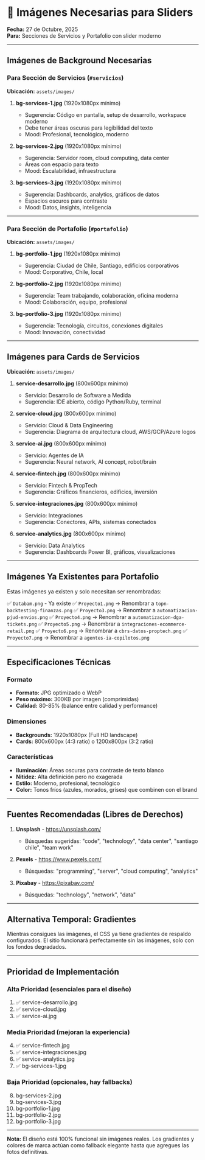 # 📸 Imágenes Necesarias para Sliders

**Fecha:** 27 de Octubre, 2025  
**Para:** Secciones de Servicios y Portafolio con slider moderno

---

## Imágenes de Background Necesarias

### Para Sección de Servicios (`#servicios`)

**Ubicación:** `assets/images/`

1. **bg-services-1.jpg** (1920x1080px mínimo)
   - Sugerencia: Código en pantalla, setup de desarrollo, workspace moderno
   - Debe tener áreas oscuras para legibilidad del texto
   - Mood: Profesional, tecnológico, moderno

2. **bg-services-2.jpg** (1920x1080px mínimo)
   - Sugerencia: Servidor room, cloud computing, data center
   - Áreas con espacio para texto
   - Mood: Escalabilidad, infraestructura

3. **bg-services-3.jpg** (1920x1080px mínimo)
   - Sugerencia: Dashboards, analytics, gráficos de datos
   - Espacios oscuros para contraste
   - Mood: Datos, insights, inteligencia

---

### Para Sección de Portafolio (`#portafolio`)

**Ubicación:** `assets/images/`

1. **bg-portfolio-1.jpg** (1920x1080px mínimo)
   - Sugerencia: Ciudad de Chile, Santiago, edificios corporativos
   - Mood: Corporativo, Chile, local

2. **bg-portfolio-2.jpg** (1920x1080px mínimo)
   - Sugerencia: Team trabajando, colaboración, oficina moderna
   - Mood: Colaboración, equipo, profesional

3. **bg-portfolio-3.jpg** (1920x1080px mínimo)
   - Sugerencia: Tecnología, circuitos, conexiones digitales
   - Mood: Innovación, conectividad

---

## Imágenes para Cards de Servicios

**Ubicación:** `assets/images/`

1. **service-desarrollo.jpg** (800x600px mínimo)
   - Servicio: Desarrollo de Software a Medida
   - Sugerencia: IDE abierto, código Python/Ruby, terminal

2. **service-cloud.jpg** (800x600px mínimo)
   - Servicio: Cloud & Data Engineering
   - Sugerencia: Diagrama de arquitectura cloud, AWS/GCP/Azure logos

3. **service-ai.jpg** (800x600px mínimo)
   - Servicio: Agentes de IA
   - Sugerencia: Neural network, AI concept, robot/brain

4. **service-fintech.jpg** (800x600px mínimo)
   - Servicio: Fintech & PropTech
   - Sugerencia: Gráficos financieros, edificios, inversión

5. **service-integraciones.jpg** (800x600px mínimo)
   - Servicio: Integraciones
   - Sugerencia: Conectores, APIs, sistemas conectados

6. **service-analytics.jpg** (800x600px mínimo)
   - Servicio: Data Analytics
   - Sugerencia: Dashboards Power BI, gráficos, visualizaciones

---

## Imágenes Ya Existentes para Portafolio

Estas imágenes ya existen y solo necesitan ser renombradas:

✅ `Databam.png` - Ya existe
✅ `Proyecto1.png` → Renombrar a `topn-backtesting-finanzas.png`
✅ `Proyecto3.png` → Renombrar a `automatizacion-pjud-envios.png`
✅ `Proyecto4.png` → Renombrar a `automatizacion-dga-tickets.png`
✅ `Proyecto5.png` → Renombrar a `integraciones-ecommerce-retail.png`
✅ `Proyecto6.png` → Renombrar a `cbrs-datos-proptech.png`
✅ `Proyecto7.png` → Renombrar a `agentes-ia-copilotos.png`

---

## Especificaciones Técnicas

### Formato
- **Formato:** JPG optimizado o WebP
- **Peso máximo:** 300KB por imagen (comprimidas)
- **Calidad:** 80-85% (balance entre calidad y performance)

### Dimensiones
- **Backgrounds:** 1920x1080px (Full HD landscape)
- **Cards:** 800x600px (4:3 ratio) o 1200x800px (3:2 ratio)

### Características
- **Iluminación:** Áreas oscuras para contraste de texto blanco
- **Nitidez:** Alta definición pero no exagerada
- **Estilo:** Moderno, profesional, tecnológico
- **Color:** Tonos fríos (azules, morados, grises) que combinen con el brand

---

## Fuentes Recomendadas (Libres de Derechos)

1. **Unsplash** - https://unsplash.com/
   - Búsquedas sugeridas: "code", "technology", "data center", "santiago chile", "team work"

2. **Pexels** - https://www.pexels.com/
   - Búsquedas: "programming", "server", "cloud computing", "analytics"

3. **Pixabay** - https://pixabay.com/
   - Búsquedas: "technology", "network", "data"

---

## Alternativa Temporal: Gradientes

Mientras consigues las imágenes, el CSS ya tiene gradientes de respaldo configurados. 
El sitio funcionará perfectamente sin las imágenes, solo con los fondos degradados.

---

## Prioridad de Implementación

### Alta Prioridad (esenciales para el diseño)
1. ✅ service-desarrollo.jpg
2. ✅ service-cloud.jpg
3. ✅ service-ai.jpg

### Media Prioridad (mejoran la experiencia)
4. ✅ service-fintech.jpg
5. ✅ service-integraciones.jpg
6. ✅ service-analytics.jpg
7. ✅ bg-services-1.jpg

### Baja Prioridad (opcionales, hay fallbacks)
8. bg-services-2.jpg
9. bg-services-3.jpg
10. bg-portfolio-1.jpg
11. bg-portfolio-2.jpg
12. bg-portfolio-3.jpg

---

**Nota:** El diseño está 100% funcional sin imágenes reales. Los gradientes y colores 
de marca actúan como fallback elegante hasta que agregues las fotos definitivas.
